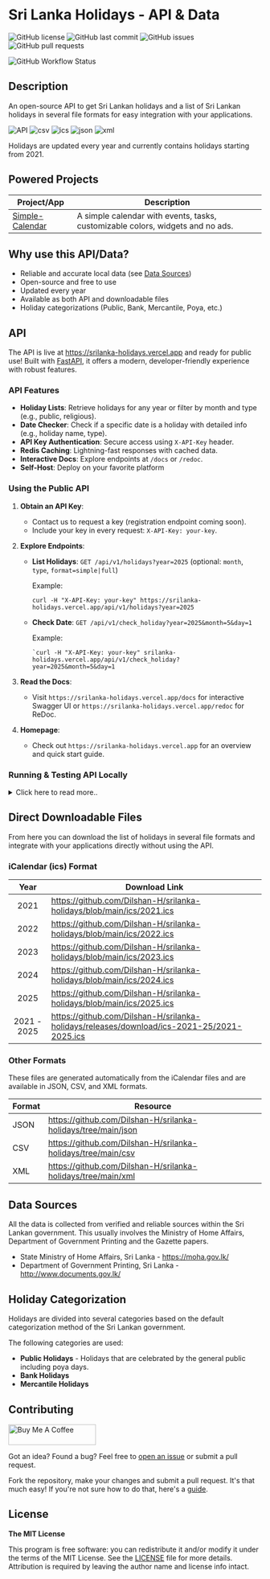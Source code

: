 # Sri Lanka Holidays - API & Data

![GitHub license](https://img.shields.io/github/license/Dilshan-H/srilanka-holidays?style=for-the-badge)
![GitHub last commit](https://img.shields.io/github/last-commit/Dilshan-H/srilanka-holidays?style=for-the-badge)
![GitHub issues](https://img.shields.io/github/issues/Dilshan-H/srilanka-holidays?style=for-the-badge)
![GitHub pull requests](https://img.shields.io/github/issues-pr/Dilshan-H/srilanka-holidays?style=for-the-badge)

<!-- ![GitHub stars](https://img.shields.io/github/stars/Dilshan-H/srilanka-holidays?style=for-the-badge)
![GitHub forks](https://img.shields.io/github/forks/Dilshan-H/srilanka-holidays?style=for-the-badge) -->

![GitHub Workflow Status](https://github.com/Dilshan-H/srilanka-holidays/actions/workflows/convert_ics.yaml/badge.svg)

## Description

An open-source API to get Sri Lankan holidays and a list of Sri Lankan holidays in several file formats for easy integration with your applications.

![API](https://img.shields.io/badge/api-red)
![csv](https://img.shields.io/badge/csv-blue)
![ics](https://img.shields.io/badge/ics-blue)
![json](https://img.shields.io/badge/json-blue)
![xml](https://img.shields.io/badge/xml-blue)

Holidays are updated every year and currently contains holidays starting from 2021.

## Powered Projects

| Project/App                                                             | Description                                                                    |
| ----------------------------------------------------------------------- | ------------------------------------------------------------------------------ |
| [Simple-Calendar](https://github.com/SimpleMobileTools/Simple-Calendar) | A simple calendar with events, tasks, customizable colors, widgets and no ads. |

## Why use this API/Data?

- Reliable and accurate local data (see [Data Sources](#data-sources))
- Open-source and free to use
- Updated every year
- Available as both API and downloadable files
- Holiday categorizations (Public, Bank, Mercantile, Poya, etc.)

## API

The API is live at https://srilanka-holidays.vercel.app and ready for public use! Built with [FastAPI](https://fastapi.tiangolo.com/), it offers a modern, developer-friendly experience with robust features.

### API Features

- **Holiday Lists**: Retrieve holidays for any year or filter by month and type (e.g., public, religious).
- **Date Checker**: Check if a specific date is a holiday with detailed info (e.g., holiday name, type).
- **API Key Authentication**: Secure access using `X-API-Key` header.
- **Redis Caching**: Lightning-fast responses with cached data.
- **Interactive Docs**: Explore endpoints at `/docs` or `/redoc`.
- **Self-Host**: Deploy on your favorite platform

### Using the Public API

1. **Obtain an API Key**:

   - Contact us to request a key (registration endpoint coming soon).
   - Include your key in every request: `X-API-Key: your-key`.

2. **Explore Endpoints**:

   - **List Holidays**: `GET /api/v1/holidays?year=2025` (optional: `month`, `type`, `format=simple|full`)

     Example:

     ```curl
     curl -H "X-API-Key: your-key" https://srilanka-holidays.vercel.app/api/v1/holidays?year=2025
     ```

   - **Check Date**: `GET /api/v1/check_holiday?year=2025&month=5&day=1`

     Example:

     ```curl
     `curl -H "X-API-Key: your-key" srilanka-holidays.vercel.app/api/v1/check_holiday?year=2025&month=5&day=1
     ```

3. **Read the Docs**:

   - Visit `https://srilanka-holidays.vercel.app/docs` for interactive Swagger UI or `https://srilanka-holidays.vercel.app/redoc` for ReDoc.

4. **Homepage**:
   - Check out `https://srilanka-holidays.vercel.app` for an overview and quick start guide.

### Running & Testing API Locally

<details>
<summary>Click here to read more..</summary>

To test or contribute to the API, run it locally:

1. **Clone the Repository**:

   ```bash
   git clone https://github.com/your-username/sri-lanka-holidays-api.git
   cd sri-lanka-holidays-api
   ```

2. **Set Up a Virtual Environment**:

   ```bash
   python -m venv venv
   source venv/bin/activate  # On Windows:venv\Scripts\activate
   ```

3. **Install Dependencies**:

   ```bash
   pip install -r requirements-api.txt
   ```

4. **Setup REDIS database**:

   Visit [Redis Cloud](https://cloud.redis.io) and login to your account. Then make a new database and make a note of your db's REDIS CONNECT URL.

   OR

   If you're using [Vercel](https://vercel.com/), check `Storage` dashboard to connect Redis directly.

5. **Configure Environment Variables**:

   Create a .env file with your variables.
   (Please note that API_KEYS mention here will contain FALLBACK API KEYS just in case if REDIS fails)

   ```env
   REDIS_URL=redis://default:your-password@your-redis-host:port
   API_KEYS=test-key-123,prod-key-456
   ```

6. Store API KEYS in REDIS
   Use `Redis Insight` to quickly store data as JSON.

   ```json
   {
     "api_keys": [
       {
         "key": "API_KEY",
         "created": 1749841807,
         "username": "USERNAME",
         "description": "DESCRIPTION"
       }
     ]
   }
   ```

7. Start app with:

   ```bash
   fastapi dev main.py
   ```

</details>

## Direct Downloadable Files

From here you can download the list of holidays in several file formats and integrate with your applications directly without using the API.

### iCalendar (ics) Format

|    Year     | Download Link                                                                              |
| :---------: | ------------------------------------------------------------------------------------------ |
|    2021     | https://github.com/Dilshan-H/srilanka-holidays/blob/main/ics/2021.ics                      |
|    2022     | https://github.com/Dilshan-H/srilanka-holidays/blob/main/ics/2022.ics                      |
|    2023     | https://github.com/Dilshan-H/srilanka-holidays/blob/main/ics/2023.ics                      |
|    2024     | https://github.com/Dilshan-H/srilanka-holidays/blob/main/ics/2024.ics                      |
|    2025     | https://github.com/Dilshan-H/srilanka-holidays/blob/main/ics/2025.ics                      |
| 2021 - 2025 | https://github.com/Dilshan-H/srilanka-holidays/releases/download/ics-2021-25/2021-2025.ics |

### Other Formats

These files are generated automatically from the iCalendar files and are available in JSON, CSV, and XML formats.

| Format | Resource                                                      |
| ------ | ------------------------------------------------------------- |
| JSON   | https://github.com/Dilshan-H/srilanka-holidays/tree/main/json |
| CSV    | https://github.com/Dilshan-H/srilanka-holidays/tree/main/csv  |
| XML    | https://github.com/Dilshan-H/srilanka-holidays/tree/main/xml  |

## Data Sources

All the data is collected from verified and reliable sources within the Sri Lankan government. This usually involves the Ministry of Home Affairs, Department of Government Printing and the Gazette papers.

- State Ministry of Home Affairs, Sri Lanka - https://moha.gov.lk/
- Department of Government Printing, Sri Lanka - http://www.documents.gov.lk/

## Holiday Categorization

Holidays are divided into several categories based on the default categorization method of the Sri Lankan government.

The following categories are used:

- **Public Holidays** - Holidays that are celebrated by the general public including poya days.
- **Bank Holidays**
- **Mercantile Holidays**

## Contributing

<a href="https://www.buymeacoffee.com/dilshanh" target="_blank"><img src="https://cdn.buymeacoffee.com/buttons/default-orange.png" alt="Buy Me A Coffee" height="41" width="174"></a>

Got an idea? Found a bug? Feel free to [open an issue](https://github.com/Dilshan-H/srilanka-holidays/issues/new) or submit a pull request.

Fork the repository, make your changes and submit a pull request. It's that much easy! If you're not sure how to do that, here's a [guide](https://opensource.com/article/19/7/create-pull-request-github).

## License

**The MIT License**

This program is free software: you can redistribute it and/or modify it under the terms of the MIT License. See the [LICENSE](LICENSE) file for more details. Attribution is required by leaving the author name and license info intact.

